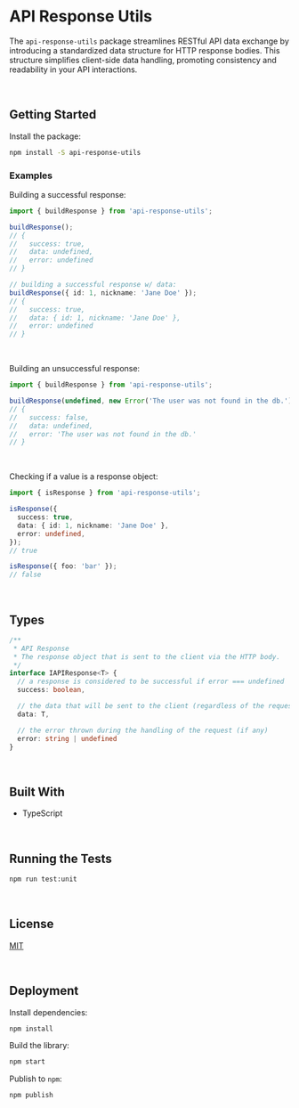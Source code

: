 # API Response Utils

The `api-response-utils` package streamlines RESTful API data exchange by introducing a standardized data structure for HTTP response bodies. This structure simplifies client-side data handling, promoting consistency and readability in your API interactions.





</br>

## Getting Started

Install the package:
```bash
npm install -S api-response-utils
```

### Examples

Building a successful response:

```typescript
import { buildResponse } from 'api-response-utils';

buildResponse();
// {
//   success: true,
//   data: undefined,
//   error: undefined
// }

// building a successful response w/ data:
buildResponse({ id: 1, nickname: 'Jane Doe' });
// {
//   success: true,
//   data: { id: 1, nickname: 'Jane Doe' },
//   error: undefined
// }
```

<br/>

Building an unsuccessful response:

```typescript
import { buildResponse } from 'api-response-utils';

buildResponse(undefined, new Error('The user was not found in the db.'));
// {
//   success: false,
//   data: undefined,
//   error: 'The user was not found in the db.'
// }
```

<br/>

Checking if a value is a response object:

```typescript
import { isResponse } from 'api-response-utils';

isResponse({ 
  success: true,
  data: { id: 1, nickname: 'Jane Doe' },
  error: undefined,
});
// true

isResponse({ foo: 'bar' });
// false
```





<br/>

## Types

```typescript
/**
 * API Response
 * The response object that is sent to the client via the HTTP body.
 */
interface IAPIResponse<T> {
  // a response is considered to be successful if error === undefined
  success: boolean,

  // the data that will be sent to the client (regardless of the request's outcome)
  data: T,

  // the error thrown during the handling of the request (if any)
  error: string | undefined
}
```





<br/>

## Built With

- TypeScript




<br/>

## Running the Tests

```bash
npm run test:unit
```





<br/>

## License

[MIT](https://choosealicense.com/licenses/mit/)





<br/>

## Deployment

Install dependencies:
```bash
npm install
```


Build the library:
```bash
npm start
```


Publish to `npm`:
```bash
npm publish
```
